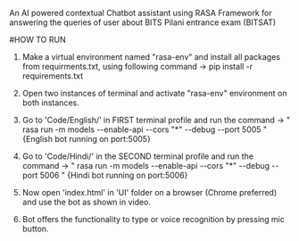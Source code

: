 An AI powered contextual Chatbot assistant using RASA Framework for answering the queries of user about BITS Pilani entrance exam (BITSAT)


#HOW TO RUN

1. Make a virtual  environment named "rasa-env" and install all packages from requirments.txt, using following command -> pip install -r requirements.txt

2. Open two instances of terminal and activate "rasa-env" environment on both instances.

3. Go to 'Code/English/' in FIRST terminal profile and run the command -> " rasa run -m models --enable-api --cors "*" --debug --port 5005 "
   {English bot running on port:5005}

4. Go to 'Code/Hindi/' in the SECOND terminal profile and run the command -> " rasa run -m models --enable-api --cors "*" --debug --port 5006 "
   {Hindi bot running on port:5006}


7. Now open 'index.html' in 'UI' folder on a browser (Chrome preferred) and use the bot as shown in video.

8. Bot offers the functionality to type or voice recognition by pressing mic button. 